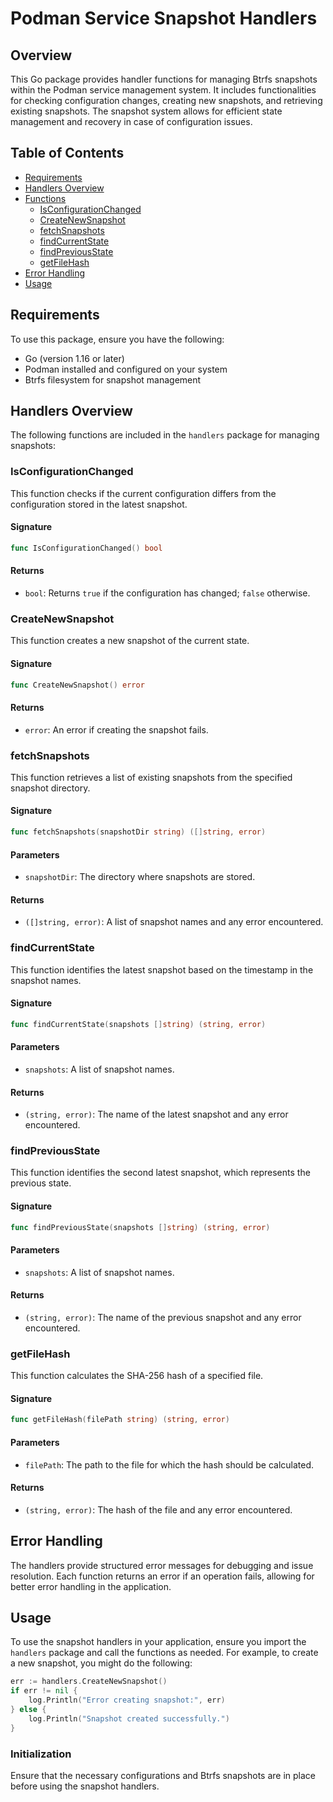 # Podman Service Snapshot Handlers

## Overview

This Go package provides handler functions for managing Btrfs snapshots within the Podman service management system. It includes functionalities for checking configuration changes, creating new snapshots, and retrieving existing snapshots. The snapshot system allows for efficient state management and recovery in case of configuration issues.

## Table of Contents

- [Requirements](#requirements)
- [Handlers Overview](#handlers-overview)
- [Functions](#functions)
  - [IsConfigurationChanged](#isconfigurationchanged)
  - [CreateNewSnapshot](#createnewsnapshot)
  - [fetchSnapshots](#fetchsnapshots)
  - [findCurrentState](#findcurrentstate)
  - [findPreviousState](#findpreviousstate)
  - [getFileHash](#getfilehash)
- [Error Handling](#error-handling)
- [Usage](#usage)

## Requirements

To use this package, ensure you have the following:

- Go (version 1.16 or later)
- Podman installed and configured on your system
- Btrfs filesystem for snapshot management

## Handlers Overview

The following functions are included in the `handlers` package for managing snapshots:

### IsConfigurationChanged

This function checks if the current configuration differs from the configuration stored in the latest snapshot.

#### Signature

```go
func IsConfigurationChanged() bool
```

#### Returns

- `bool`: Returns `true` if the configuration has changed; `false` otherwise.

### CreateNewSnapshot

This function creates a new snapshot of the current state.

#### Signature

```go
func CreateNewSnapshot() error
```

#### Returns

- `error`: An error if creating the snapshot fails.

### fetchSnapshots

This function retrieves a list of existing snapshots from the specified snapshot directory.

#### Signature

```go
func fetchSnapshots(snapshotDir string) ([]string, error)
```

#### Parameters

- `snapshotDir`: The directory where snapshots are stored.

#### Returns

- `([]string, error)`: A list of snapshot names and any error encountered.

### findCurrentState

This function identifies the latest snapshot based on the timestamp in the snapshot names.

#### Signature

```go
func findCurrentState(snapshots []string) (string, error)
```

#### Parameters

- `snapshots`: A list of snapshot names.

#### Returns

- `(string, error)`: The name of the latest snapshot and any error encountered.

### findPreviousState

This function identifies the second latest snapshot, which represents the previous state.

#### Signature

```go
func findPreviousState(snapshots []string) (string, error)
```

#### Parameters

- `snapshots`: A list of snapshot names.

#### Returns

- `(string, error)`: The name of the previous snapshot and any error encountered.

### getFileHash

This function calculates the SHA-256 hash of a specified file.

#### Signature

```go
func getFileHash(filePath string) (string, error)
```

#### Parameters

- `filePath`: The path to the file for which the hash should be calculated.

#### Returns

- `(string, error)`: The hash of the file and any error encountered.

## Error Handling

The handlers provide structured error messages for debugging and issue resolution. Each function returns an error if an operation fails, allowing for better error handling in the application.

## Usage

To use the snapshot handlers in your application, ensure you import the `handlers` package and call the functions as needed. For example, to create a new snapshot, you might do the following:

```go
err := handlers.CreateNewSnapshot()
if err != nil {
    log.Println("Error creating snapshot:", err)
} else {
    log.Println("Snapshot created successfully.")
}
```

### Initialization

Ensure that the necessary configurations and Btrfs snapshots are in place before using the snapshot handlers.

